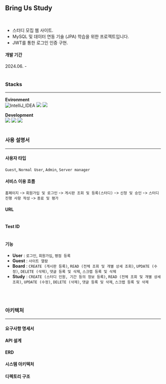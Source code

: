 ## Bring Us Study
<br>

- 스터디 모집 웹 사이트.
- MySQL 및 데이터 연동 기술 (JPA) 학습을 위한 프로젝트입니다.
- JWT를 통한 로그인 인증 구현.

#### 개발 기간
2024.06. -
<br>
<br>


### Stacks
---
**Evironment** <br>
<img src="https://img.shields.io/badge/IntelliJ_IDEA-000000?style=for-the-badge&amp;logo=IntelliJ%20IDEA&amp;logoColor=white" alt="IntelliJ_IDEA">
<img src="https://img.shields.io/badge/Git-F05032?style=for-the-badge&logo=Git&logoColor=white">   <!-- Git -->
<img src="https://img.shields.io/badge/Github-181717?style=for-the-badge&logo=GitHub&logoColor=white">   <!-- Github -->

**Development** <br>
<img src="https://img.shields.io/badge/java-007396?style=for-the-badge&logo=OpenJDK&logoColor=white">   <!-- Java -->
<img src="https://img.shields.io/badge/Spring-6DB33F?style=for-the-badge&logo=Spring&logoColor=white">  <!-- Spring -->
<img src="https://img.shields.io/badge/springboot-6DB33F?style=for-the-badge&logo=springboot&logoColor=white">  <!-- Spring boot -->
<br>
<br>


### 사용 설명서
---

  #### 사용자 타입
  `Guest`, `Normal User`, `Admin`, `Server manager`
  #### 서비스 이용 흐름
  `홈페이지` -> `회원가입 및 로그인` -> `게시판 조회 및 등록(스터디)` -> `신청 및 승인` -> `스터디 진행 사항 작성` -> `종료 및 평가`
  #### URL
  ```
  ```
  #### Test ID
  ```
  ```
  #### 기능
  - **User** : `로그인`, `회원가입`, `평점 등록`
  - **Guest** : `사이트 열람`
  - **Board** : `CREATE (게시판 등록)`, `READ (전체 조회 및 개별 상세 조회)`, `UPDATE (수정)`, `DELETE (삭제)`, `댓글 등록 및 삭제`, `스크랩 등록 및 삭제`
  - **Study** : `CREATE (스터디 인원, 기간 등의 정보 등록)`, `READ (전체 조회 및 개별 상세 조회)`, `UPDATE (수정)`, `DELETE (삭제)`, `댓글 등록 및 삭제`, `스크랩 등록 및 삭제`
<br>
<br>


### 아키텍처
---
  #### 요구사항 명세서
  #### API 설계
  #### ERD
  #### 시스템 아키텍처
  #### 디렉토리 구조
```bash

```

<br>
